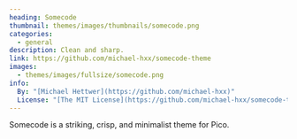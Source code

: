 ```yaml
---
heading: Somecode
thumbnail: themes/images/thumbnails/somecode.png
categories:
  - general
description: Clean and sharp.
link: https://github.com/michael-hxx/somecode-theme
images:
  - themes/images/fullsize/somecode.png
info:
  By: "[Michael Hettwer](https://github.com/michael-hxx)"
  License: "[The MIT License](https://github.com/michael-hxx/somecode-theme/blob/master/LICENSE)"
---
```


Somecode is a striking, crisp, and minimalist theme for Pico.